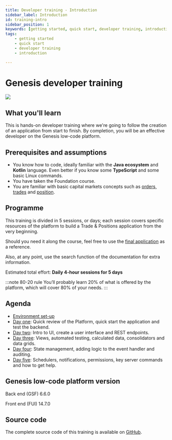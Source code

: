 ```yaml
---
title: Developer training - Introduction
sidebar_label: Introduction
id: training-intro
sidebar_position: 1
keywords: [getting started, quick start, developer training, introduction]
tags:
    - getting started
    - quick start
    - developer training
    - introduction

---
```

# Genesis developer training
![](/img/dev-training-book-cover.png)

## What you'll learn

This is hands-on developer training where we're going to follow the creation of an application from start to finish. By completion, you will be an effective developer on the Genesis low-code platform.

## Prerequisites and assumptions

- You know how to code, ideally familiar with the **Java ecosystem** and **Kotlin** language. Even better if you know some **TypeScript** and some basic Linux commands.
- You have taken the Foundation course.
- You are familiar with basic capital markets concepts such as [orders, trades](https://www.investopedia.com/terms/o/order.asp) and [position](https://www.investopedia.com/terms/p/position.asp).

## Programme

This training is divided in 5 sessions, or days; each session covers specific resources of the platform to build a Trade & Positions application from the very beginning.

Should you need it along the course, feel free to use the [final application](#source-code) as a reference.

Also, at any point, use the search function of the documentation for extra information.

Estimated total effort: <b>Daily 4-hour sessions for 5 days</b>

:::note 80-20 rule
You’ll probably learn 20% of what is offered ​by the platform​, which will cover 80% of your needs.
:::

## Agenda

- [Environment set-up](../../../getting-started/developer-training/environment-setup/)
- [Day one](../../../getting-started/developer-training/training-content-day1/): Quick review of the Platform​, quick start the application and test the backend​​.
- [Day two](../../../getting-started/developer-training/training-content-day2/): Intro to UI​, create a user interface​ and REST endpoints.
- [Day three](../../../getting-started/developer-training/training-content-day3/): Views​, automated testing​, calculated data, consolidators and data grids​.
- [Day four](../../../getting-started/developer-training/training-content-day4/): State management, adding logic to the event handler​ ​and auditing​.
- [Day five](../../../getting-started/developer-training/training-content-day5/): Schedulers, notifications, permissions​, key server commands​ and how to get help​.

## Genesis low-code platform version
Back end (GSF)  6.6.0

Front end (FUI) 14.7.0

## Source code
The complete source code of this training is available 
on [GitHub](https://github.com/genesiscommunitysuccess/devtraining-alpha).
